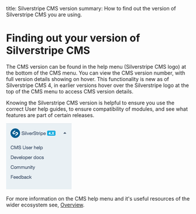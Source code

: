 title: Silverstripe CMS version
summary: How to find out the version of Silverstripe CMS you are using.

# Finding out your version of Silverstripe CMS

The CMS version can be found in the help menu (Silverstripe CMS logo) at the bottom of the CMS menu. You can view the CMS version number, with full version details showing on hover. This functionality is new as of Silverstripe CMS 4, in earlier versions hover over the Silverstripe logo at the top of the CMS menu to access CMS version details.

Knowing the Silverstripe CMS version is helpful to ensure you use the correct User help guides, to ensure compatibility of modules, and see what features are part of certain releases.

![CMS help menu](../_images/CMS_help_menu.png)

For more information on the CMS help menu and it's useful resources of the wider ecosystem see, [Overview](overview/#cms-help-menu).
